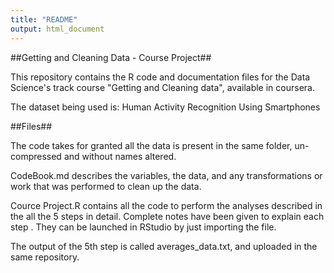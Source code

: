 ```yaml
---
title: "README"
output: html_document
---
```




##Getting and Cleaning Data - Course Project##

This repository contains the R code and documentation files for the Data Science's track course "Getting and Cleaning data", available in coursera.

The dataset being used is: Human Activity Recognition Using Smartphones

##Files##

The code takes for granted all the data is present in the same folder, un-compressed and without names altered.

CodeBook.md describes the variables, the data, and any transformations or work that was performed to clean up the data.

Cource Project.R contains all the code to perform the analyses described in the all the 5 steps in detail. Complete notes have been given to explain each step . They can be launched in RStudio by just importing the file.

The output of the 5th step is called averages_data.txt, and uploaded in the same repository.
